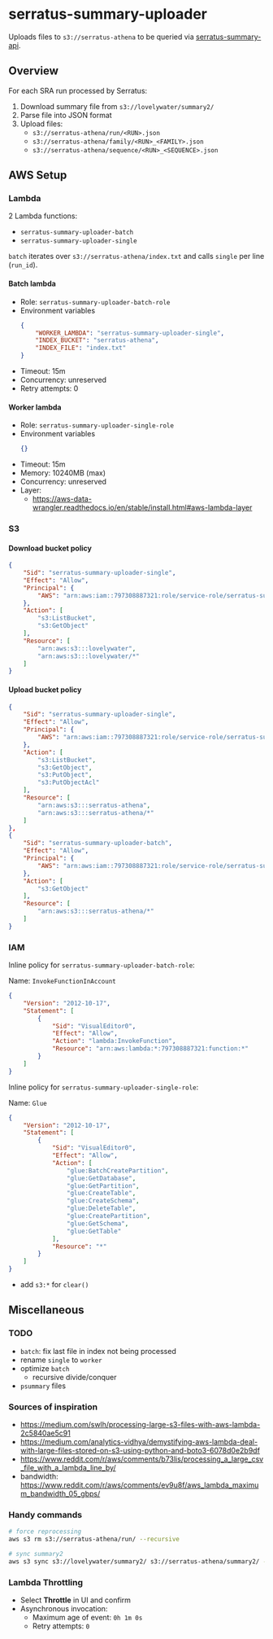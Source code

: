 # serratus-summary-uploader

Uploads files to `s3://serratus-athena` to be queried via [serratus-summary-api](https://github.com/serratus-bio/serratus-summary-api).

## Overview

For each SRA run processed by Serratus:

1. Download summary file from `s3://lovelywater/summary2/`
2. Parse file into JSON format
3. Upload files:
    - `s3://serratus-athena/run/<RUN>.json`
    - `s3://serratus-athena/family/<RUN>_<FAMILY>.json`
    - `s3://serratus-athena/sequence/<RUN>_<SEQUENCE>.json`

## AWS Setup

### Lambda

2 Lambda functions:

- `serratus-summary-uploader-batch`
- `serratus-summary-uploader-single`

`batch` iterates over `s3://serratus-athena/index.txt` and calls `single` per line (`run_id`).

#### Batch lambda

- Role: `serratus-summary-uploader-batch-role`
- Environment variables
    ```json
    {
        "WORKER_LAMBDA": "serratus-summary-uploader-single",
        "INDEX_BUCKET": "serratus-athena",
        "INDEX_FILE": "index.txt"
    }
    ```
- Timeout: 15m
- Concurrency: unreserved
- Retry attempts: 0

#### Worker lambda

- Role: `serratus-summary-uploader-single-role`
- Environment variables
    ```json
    {}
    ```
- Timeout: 15m
- Memory: 10240MB (max)
- Concurrency: unreserved
- Layer:
    - https://aws-data-wrangler.readthedocs.io/en/stable/install.html#aws-lambda-layer

### S3

#### Download bucket policy

```json
{
    "Sid": "serratus-summary-uploader-single",
    "Effect": "Allow",
    "Principal": {
        "AWS": "arn:aws:iam::797308887321:role/service-role/serratus-summary-uploader-single-role"
    },
    "Action": [
        "s3:ListBucket",
        "s3:GetObject"
    ],
    "Resource": [
        "arn:aws:s3:::lovelywater",
        "arn:aws:s3:::lovelywater/*"
    ]
}
```

#### Upload bucket policy

```json
{
    "Sid": "serratus-summary-uploader-single",
    "Effect": "Allow",
    "Principal": {
        "AWS": "arn:aws:iam::797308887321:role/service-role/serratus-summary-uploader-single-role"
    },
    "Action": [
        "s3:ListBucket",
        "s3:GetObject",
        "s3:PutObject",
        "s3:PutObjectAcl"
    ],
    "Resource": [
        "arn:aws:s3:::serratus-athena",
        "arn:aws:s3:::serratus-athena/*"
    ]
},
{
    "Sid": "serratus-summary-uploader-batch",
    "Effect": "Allow",
    "Principal": {
        "AWS": "arn:aws:iam::797308887321:role/service-role/serratus-summary-uploader-batch-role"
    },
    "Action": [
        "s3:GetObject"
    ],
    "Resource": [
        "arn:aws:s3:::serratus-athena/*"
    ]
}
```

### IAM

Inline policy for `serratus-summary-uploader-batch-role`:

Name: `InvokeFunctionInAccount`

```json
{
    "Version": "2012-10-17",
    "Statement": [
        {
            "Sid": "VisualEditor0",
            "Effect": "Allow",
            "Action": "lambda:InvokeFunction",
            "Resource": "arn:aws:lambda:*:797308887321:function:*"
        }
    ]
}
```

Inline policy for `serratus-summary-uploader-single-role`:

Name: `Glue`

```json
{
    "Version": "2012-10-17",
    "Statement": [
        {
            "Sid": "VisualEditor0",
            "Effect": "Allow",
            "Action": [
                "glue:BatchCreatePartition",
                "glue:GetDatabase",
                "glue:GetPartition",
                "glue:CreateTable",
                "glue:CreateSchema",
                "glue:DeleteTable",
                "glue:CreatePartition",
                "glue:GetSchema",
                "glue:GetTable"
            ],
            "Resource": "*"
        }
    ]
}
```

- add `s3:*` for `clear()`

## Miscellaneous

### TODO

- `batch`: fix last file in index not being processed
- rename `single` to `worker`
- optimize `batch`
    - recursive divide/conquer
- `psummary` files

### Sources of inspiration

- https://medium.com/swlh/processing-large-s3-files-with-aws-lambda-2c5840ae5c91
- https://medium.com/analytics-vidhya/demystifying-aws-lambda-deal-with-large-files-stored-on-s3-using-python-and-boto3-6078d0e2b9df
- https://www.reddit.com/r/aws/comments/b73lis/processing_a_large_csv_file_with_a_lambda_line_by/
- bandwidth: https://www.reddit.com/r/aws/comments/ev9u8f/aws_lambda_maximum_bandwidth_05_gbps/

### Handy commands

```sh
# force reprocessing
aws s3 rm s3://serratus-athena/run/ --recursive

# sync summary2
aws s3 sync s3://lovelywater/summary2/ s3://serratus-athena/summary2/ --include "*" --quiet
```

### Lambda Throttling

- Select **Throttle** in UI and confirm
- Asynchronous invocation:
    - Maximum age of event: `0h 1m 0s`
    - Retry attempts: `0`
